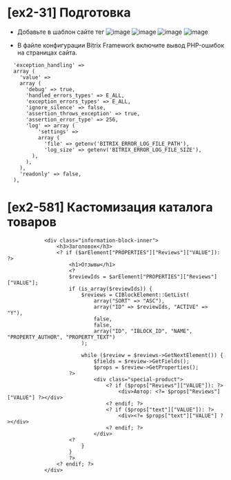 # [ex2-31] Подготовка
* Добавьте в шаблон сайте тег <meta>
![image](https://github.com/user-attachments/assets/078adcaa-fcf8-46c8-a2a0-f863907c9838)
![image](https://github.com/user-attachments/assets/256bd8ef-cf32-4004-8400-0fa4d902f747)
![image](https://github.com/user-attachments/assets/e43b6da6-1857-4b9b-bac3-b270ae9d2579)
![image](https://github.com/user-attachments/assets/6f14444a-1944-4fd5-90d1-aa2a5fed9831)


* В файле конфигурации Bitrix Framework включите вывод PHP-ошибок на страницах сайта.

```
  'exception_handling' =>
  array (
    'value' =>
    array (
      'debug' => true,
      'handled_errors_types' => E_ALL,
      'exception_errors_types' => E_ALL,
      'ignore_silence' => false,
      'assertion_throws_exception' => true,
      'assertion_error_type' => 256,
      'log' => array (
          'settings' =>
          array (
            'file' => getenv('BITRIX_ERROR_LOG_FILE_PATH'),
            'log_size' => getenv('BITRIX_ERROR_LOG_FILE_SIZE'),
        ),
      ),
    ),
    'readonly' => false,
  ),
```

# [ex2-581] Кастомизация каталога товаров
```
			<div class="information-block-inner">
				<h3>Заголовок</h3>
				<? if ($arElement["PROPERTIES"]["Reviews"]["VALUE"]): ?>
					<h1>Отзывы</h1>
					<?
					$reviewIds = $arElement["PROPERTIES"]["Reviews"]["VALUE"];
					if (is_array($reviewIds)) {
						$reviews = CIBlockElement::GetList(
							array("SORT" => "ASC"),
							array("ID" => $reviewIds, "ACTIVE" => "Y"),
							false,
							false,
							array("ID", "IBLOCK_ID", "NAME", "PROPERTY_AUTHOR", "PROPERTY_TEXT")
						);

						while ($review = $reviews->GetNextElement()) {
							$fields = $review->GetFields();
							$props = $review->GetProperties();
					?>
							<div class="special-product">
								<? if ($props["Reviews"]["VALUE"]): ?>
									<div>Автор: <?= $props["Reviews"]["VALUE"] ?></div>
								<? endif; ?>
								<? if ($props["text"]["VALUE"]): ?>
									<div><?= $props["text"]["VALUE"] ?></div>
								<? endif; ?>
							</div>
					<?
						}
					}
					?>
				<? endif; ?>
			</div>
```
